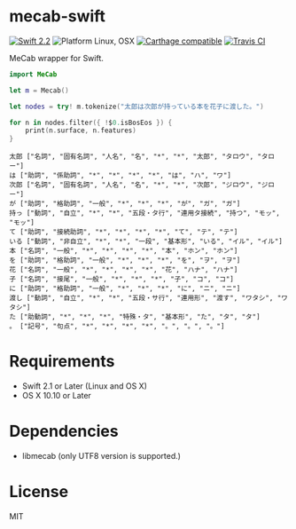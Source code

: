 mecab-swift
===========

[![Swift 2.2](https://img.shields.io/badge/Swift-2.2-orange.svg)](https://swift.org)
![Platform Linux, OSX](https://img.shields.io/badge/Platforms-Linux%2C%20OSX-lightgray.svg)
[![Carthage compatible](https://img.shields.io/badge/Carthage-compatible-4BC51D.svg?style=flat)](https://github.com/Carthage/Carthage)
[![Travis CI](https://travis-ci.org/novi/mecab-swift.svg)](https://travis-ci.org/novi/mecab-swift)



MeCab wrapper for Swift.


```swift 
import MeCab

let m = Mecab()

let nodes = try! m.tokenize("太郎は次郎が持っている本を花子に渡した。")

for n in nodes.filter({ !$0.isBosEos }) {
    print(n.surface, n.features)
}      
``` 

```
太郎 ["名詞", "固有名詞", "人名", "名", "*", "*", "太郎", "タロウ", "タロー"]
は ["助詞", "係助詞", "*", "*", "*", "*", "は", "ハ", "ワ"]
次郎 ["名詞", "固有名詞", "人名", "名", "*", "*", "次郎", "ジロウ", "ジロー"]
が ["助詞", "格助詞", "一般", "*", "*", "*", "が", "ガ", "ガ"]
持っ ["動詞", "自立", "*", "*", "五段・タ行", "連用タ接続", "持つ", "モッ", "モッ"]
て ["助詞", "接続助詞", "*", "*", "*", "*", "て", "テ", "テ"]
いる ["動詞", "非自立", "*", "*", "一段", "基本形", "いる", "イル", "イル"]
本 ["名詞", "一般", "*", "*", "*", "*", "本", "ホン", "ホン"]
を ["助詞", "格助詞", "一般", "*", "*", "*", "を", "ヲ", "ヲ"]
花 ["名詞", "一般", "*", "*", "*", "*", "花", "ハナ", "ハナ"]
子 ["名詞", "接尾", "一般", "*", "*", "*", "子", "コ", "コ"]
に ["助詞", "格助詞", "一般", "*", "*", "*", "に", "ニ", "ニ"]
渡し ["動詞", "自立", "*", "*", "五段・サ行", "連用形", "渡す", "ワタシ", "ワタシ"]
た ["助動詞", "*", "*", "*", "特殊・タ", "基本形", "た", "タ", "タ"]
。 ["記号", "句点", "*", "*", "*", "*", "。", "。", "。"]
```

# Requirements

* Swift 2.1 or Later (Linux and OS X)
* OS X 10.10 or Later

# Dependencies

* libmecab (only UTF8 version is supported.)

# License

MIT

